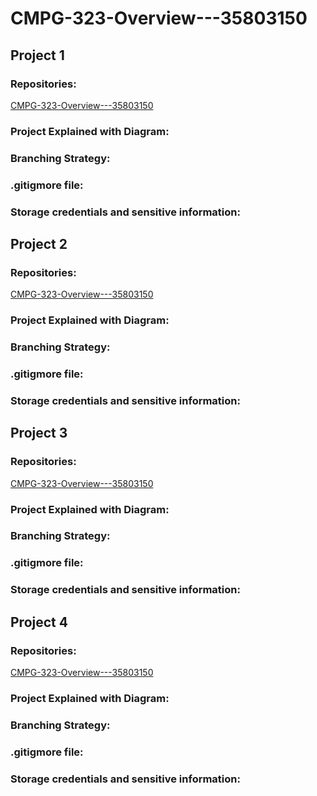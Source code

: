 # CMPG-323-Overview---35803150

## Project 1
### Repositories:
[CMPG-323-Overview---35803150](https://github.com/suksesnwu/CMPG-323-Overview---35803150)

### Project Explained with Diagram:


### Branching Strategy:


### .gitigmore file:


### Storage credentials and sensitive information:


## Project 2
### Repositories:
[CMPG-323-Overview---35803150](https://github.com/suksesnwu/CMPG-323-Overview---35803150)

### Project Explained with Diagram:


### Branching Strategy:


### .gitigmore file:


### Storage credentials and sensitive information:


## Project 3
### Repositories:
[CMPG-323-Overview---35803150](https://github.com/suksesnwu/CMPG-323-Overview---35803150)

### Project Explained with Diagram:


### Branching Strategy:


### .gitigmore file:


### Storage credentials and sensitive information:


## Project 4
### Repositories:
[CMPG-323-Overview---35803150](https://github.com/suksesnwu/CMPG-323-Overview---35803150)

### Project Explained with Diagram:


### Branching Strategy:


### .gitigmore file:


### Storage credentials and sensitive information:


